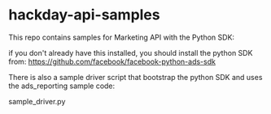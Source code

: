 # hackday-api-samples

This repo contains samples for Marketing API with the Python SDK:

if you don't already have this installed, you should install the python SDK from:
https://github.com/facebook/facebook-python-ads-sdk


There is also a sample driver script that bootstrap the python SDK and uses the ads_reporting sample code:

sample_driver.py

